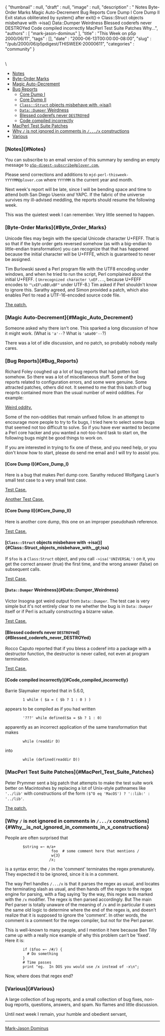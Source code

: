 {
   "thumbnail" : null,
   "draft" : null,
   "image" : null,
   "description" : " Notes Byte-Order Marks Magic Auto-Decrement Bug Reports Core Dump I Core Dump II Exit status obliterated by system() after exit()-> Class::Struct objects misbehave with -&gt;isa() Data::Dumper Weirdness Blessed coderefs never DESTROYed Code compiled incorrectly MacPerl Test Suite Patches Why...",
   "authors" : [
      "mark-jason-dominus"
   ],
   "title" : "This Week on p5p 2000/06/11",
   "tags" : [],
   "date" : "2000-06-13T00:00:00-08:00",
   "slug" : "/pub/2000/06/p5pdigest/THISWEEK-20000611",
   "categories" : "community"
}





\
\
-   [Notes](#Notes)
-   [Byte-Order Marks](#Byte_Order_Marks)
-   [Magic Auto-Decrement](#Magic_Auto_Decrement)
-   [Bug Reports](#Bug_Reports)
    -   [Core Dump I](#Core_Dump_I)
    -   [Core Dump II](#Core_Dump_II)
    -   [`Class::Struct` objects misbehave with
        -&gt;isa()](#Class::Struct_objects_misbehave_with__gt;isa)
    -   [`Data::Dumper` Weirdness](#Data::Dumper_Weirdness)
    -   [Blessed coderefs never
        `DESTROY`ed](#Blessed_coderefs_never_DESTROYed)
    -   [Code compiled incorrectly](#Code_compiled_incorrectly)
-   [MacPerl Test Suite Patches](#MacPerl_Test_Suite_Patches)
-   [Why `/` is not ignored in comments in `/.../x`
    constructions](#Why__is_not_ignored_in_comments_in_x_constructions)
-   [Various](#Various)

### [Notes]{#Notes}

You can subscribe to an email version of this summary by sending an
empty message to
[`p5p-digest-subscribe@plover.com`.](mailto:p5p-digest-subscribe@plover.com)

Please send corrections and additions to
`mjd-perl-thisweek-YYYYMM@plover.com` where `YYYYMM` is the current year
and month.

Next week's report will be late, since I will be bending space and time
to attend both San Diego Usenix *and* YAPC. If the fabric of the
universe survives my ill-advised meddling, the reports should resume the
following week.

This was the quietest week I can remember. Very little seemed to happen.

### [Byte-Order Marks]{#Byte_Order_Marks}

Unicode files may begin with the special Unicode character U+FEFF. That
is so that if the byte order gets reversed somehow (as with a big-endian
to little-endian transformation) you can recognize that that has
happened because the initial character will be U+FFFE, which is
guaranteed to never be assigned.

Tim Burlowski saved a Perl program file with the UTF8 encoding under
windows, and when he tried to run the script, Perl complained about the
initial U+FEFF. ( `Unrecognized character \xEF...`, because U+FEFF
encodes to `"\xEF\xBB\xBF"` under UTF-8.) Tim asked if Perl shouldn't
know to ignore this. Sarathy agreed, and Simon provided a patch, which
also enables Perl to read a UTF-16-encoded source code file.

[The
patch.](http://www.xray.mpe.mpg.de/mailing-lists/perl5-porters/2000-06/msg00193.html)

### [Magic Auto-Decrement]{#Magic_Auto_Decrement}

Someone asked why there isn't one. This sparked a long discussion of how
it might work. (What is `'a'--`? What is `'aAa00'--`?)

There was a lot of idle discussion, and no patch, so probably nobody
really cares.

### [Bug Reports]{#Bug_Reports}

Richard Foley coughed up a lot of bug reports that had gotten lost
somehow. So there was a lot of miscellaneous stuff. Some of the bug
reports related to configuration errors, and some were genuine. Some
attracted patches, others did not. It seemed to me that this batch of
bug reoprts contained more than the usual number of weird oddities. For
example:

[Weird
oddity.](http://www.xray.mpe.mpg.de/mailing-lists/perl5-porters/2000-06/msg00182.html)

Some of the non-oddities that remain unfixed follow. In an attempt to
encourage more people to try to fix bugs, I tried here to select some
bugs that seemed not too difficult to solve. So if you have ever wanted
to become a Perl core hacker and you wanted a not-too-hard task to start
on, the following bugs might be good things to work on.

If you are interested in trying to fix one of these, and you need help,
or you don't know how to start, please do send me email and I will try
to assist you.

#### [Core Dump I]{#Core_Dump_I}

Here is a bug that makes Perl dump core. Sarathy reduced Wolfgang Laun's
small test case to a very small test case.

[Test
Case.](http://www.xray.mpe.mpg.de/mailing-lists/perl5-porters/2000-06/msg00145.html)

[Another Test
Case.](http://www.xray.mpe.mpg.de/mailing-lists/perl5-porters/2000-06/msg00262.html)

#### [Core Dump II]{#Core_Dump_II}

Here is another core dump, this one on an improper pseudohash reference.

[Test
Case.](http://www.xray.mpe.mpg.de/mailing-lists/perl5-porters/2000-06/msg00126.html)

#### [`Class::Struct` objects misbehave with -&gt;isa()]{#Class::Struct_objects_misbehave_with__gt;isa}

If `$foo` is a `Class:Struct` object, and you call `->isa('UNIVERSAL')`
on it, you get the correct answer (true) the first time, and the wrong
answer (false) on subsequent calls.

[Test
Case.](http://www.xray.mpe.mpg.de/mailing-lists/perl5-porters/2000-06/msg00191.html)

#### [`Data::Dumper` Weirdness]{#Data::Dumper_Weirdness}

Victor Insogna got weird output from `Data::Dumper`. The test cae is
very simple but it's not entirely clear to me whether the bug is in
`Data::Dumper` itself or if Perl is actually constructing a bizarre
value.

[Test
Case.](http://www.xray.mpe.mpg.de/mailing-lists/perl5-porters/2000-06/msg00214.html)

#### [Blessed coderefs never `DESTROY`ed]{#Blessed_coderefs_never_DESTROYed}

Rocco Caputo reported that if you bless a coderef into a package with a
destructor function, the destructor is never called, not even at program
termination.

[Test
Case.](http://www.xray.mpe.mpg.de/mailing-lists/perl5-porters/2000-06/msg00276.html)

#### [Code compiled incorrectly]{#Code_compiled_incorrectly}

Barrie Slaymaker reported that in 5.6.0,

            1 while ( $a = ( $b ? 1 : 0 ) )

appears to be compiled as if you had written

            '???' while defined($a = $b ? 1 : 0)

apparently as an incorrect application of the same transformation that
makes

            while (readdir D) 

into

            while (defined(readdir D))

### [MacPerl Test Suite Patches]{#MacPerl_Test_Suite_Patches}

Peter Prymmer sent a big patch that attempts to make the test suite work
better on Macintoshes by replacing a lot of Unix-style pathnames like
`'../lib'` with constructions of the form
`($^O eq 'MacOS') ? '::lib:' : '../lib'`.

[The
patch.](http://www.xray.mpe.mpg.de/mailing-lists/perl5-porters/2000-06/msg00258.html)

### [Why `/` is not ignored in comments in `/.../x` constructions]{#Why__is_not_ignored_in_comments_in_x_constructions}

People are often surprised that

            $string =~ m/a+
                         foo  # some comment here that mentions /
                         w{3}
                        /x;

is a syntax error; the `/` in the 'comment' terminates the regex
prematurely. They expected it to be ignored, since it is in a comment.

The way Perl handles `/.../x` is that it parses the regex as usual, and
locates the terminating slash as usual, and then hands off the regex to
the regex engine for parsing, with a flag saying 'by the way, this regex
was marked with the `/x` modifier. The regex is then parsed accordingly.
But The main Perl parser is totally unaware of the meaning of `/x` and
in particular it uses the same old logic to determine where the end of
the regex is, and doesn't realize that it is supposed to ignore the
'comment'. In other words, the comment is a comment for the regex
compiler, but not for the Perl parser.

This is well-known to many people, and I mention it here because Ben
Tilly came up with a really nice example of why this problem can't be
'fixed'. Here it is:

            if ($foo =~ /#/) {
              # Do something
            }
            # Time passes
            print "eg.  In DOS you would use /x instead of -x\n";

Now, where does that regex end?

### [Various]{#Various}

A large collection of bug reports, and a small collection of bug fixes,
non-bug reports, questions, answers, and spam. No flames and little
discussion.

Until next week I remain, your humble and obedient servant,

------------------------------------------------------------------------

[Mark-Jason Dominus](mailto:mjd-perl-thisweek-200006+@plover.com)


